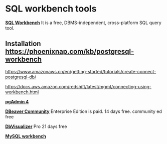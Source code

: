 # SQL workbench tools

[**SQL Workbench**](https://www.sql-workbench.eu)  It is a free, DBMS-independent, cross-platform SQL query tool.  

## Installation  https://phoenixnap.com/kb/postgresql-workbench

https://www.amazonaws.cn/en/getting-started/tutorials/create-connect-postgresql-db/

https://docs.aws.amazon.com/redshift/latest/mgmt/connecting-using-workbench.html

[**pgAdmin 4**](https://www.pgadmin.org) 

[**DBeaver Community**](https://dbeaver.io)   Enterprise Edition is paid. 14 days free. community ed free

[**DbVisualizer**](https://www.dbvis.com/features) Pro 21 days free

[**MySQL workbench**](https://dev.mysql.com/doc/workbench/en/wb-migration-database-postgresql.html)




